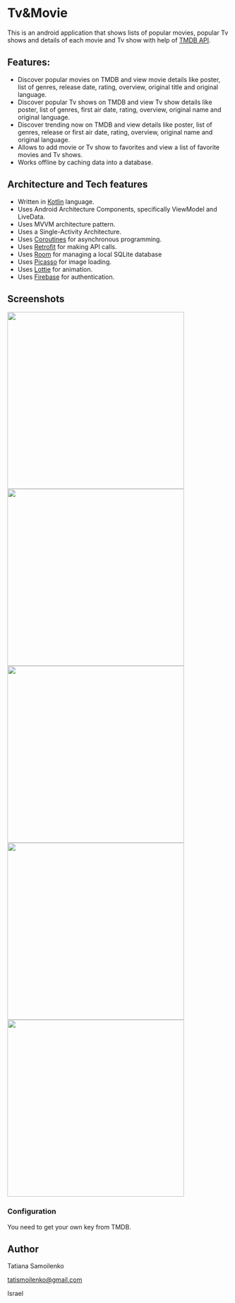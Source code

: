 # Tv&Movie
This is an android application that shows lists of popular movies, popular Tv shows and details of each movie and Tv show with help of [TMDB API](https://developers.themoviedb.org/3/getting-started/introduction).

## Features:
- Discover popular movies on TMDB and view movie details like poster, list of genres, release date, rating, overview, original title and original language.
- Discover popular Tv shows on TMDB and view Tv show details like poster, list of genres, first air date, rating, overview, original name and original language.
- Discover trending now on TMDB and view details like poster, list of genres, release or first air date, rating, overview, original name and original language.
- Allows to add movie or Tv show to favorites and view a list of favorite movies and Tv shows. 
- Works offline by caching data into a database.

## Architecture and Tech features
 - Written in [Kotlin](https://kotlinlang.org/) language.
 - Uses Android Architecture Components, specifically ViewModel and LiveData.
 - Uses MVVM architecture pattern.
 - Uses a Single-Activity Architecture.
 - Uses [Coroutines](https://developer.android.com/kotlin/coroutines?gclid=Cj0KCQiAjJOQBhCkARIsAEKMtO08q2fdRwll0y8F2QChrrPgLbOVxYZAdNIzc4w6Zt494eDB7iI06pYaAiwjEALw_wcB&gclsrc=aw.ds) for asynchronous programming.
 - Uses [Retrofit](https://square.github.io/retrofit/) for making API calls.
 - Uses [Room](https://developer.android.com/jetpack/androidx/releases/room) for managing a local SQLite database
 - Uses [Picasso](https://square.github.io/picasso/) for image loading.
 - Uses [Lottie](https://lottiefiles.com/) for animation.
 - Uses [Firebase](https://firebase.google.com/) for authentication.

## Screenshots

<img src="https://github.com/tatisam/Tv-Movie/raw/main/login_scrin.jpg" width="400"/>
<img src="https://github.com/tatisam/Tv-Movie/raw/main/home_scrin.jpg" width="400" />
<img src="https://github.com/tatisam/Tv-Movie/raw/main/list_scrin.jpg" width="400" />
<img src="https://github.com/tatisam/Tv-Movie/raw/main/favorite_scrin.jpg" width="400" />
<img src="https://github.com/tatisam/Tv-Movie/raw/main/item_scrin.jpg" width="400" />


### Configuration
You need to get your own key from TMDB.

## Author

Tatiana Samoilenko

tatismoilenko@gmail.com

Israel
